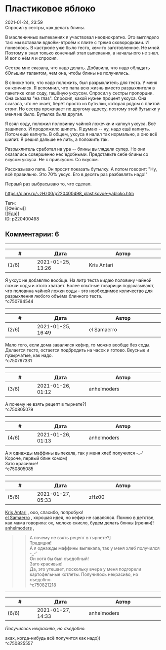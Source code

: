 Пластиковое яблоко
==================

  
2021-01-24, 23:59  
 Спросил у сестры, как делать блины.   
   
 В масленичных выпеканиях я участвовал неоднократно. Это выглядело так: мы вставали вдвоём-втроём к плите с тремя сковородками. И понеслось. В кастрюле уже было тесто, кем-то заготовленное. Не мной. Поэтому я знал только конечный этап выпекания, а начального не знал. И вот о нём я и спросил.   
   
 Сестра мне сказала, что надо делать. Добавила, что надо обладать бОльшим талантом, чем она, чтобы блины не получились.   
   
 В списке того, что надо положить, был разрыхлитель для теста. У меня он кончился. Я вспомнил, что папа всю жизнь вместо разрыхлителя в пакетике клал соду, гашёную уксусом. Спросил у сестры пропорции. Она сказала "на глаз". Спросил, какой нужен процент уксуса. Она сказала, что не знает, берёт просто из бутылки, которая рядом с плитой стоит. Но сестра проживает по другому адресу, поэтому этой бутылки у меня не было. Бутылка была другая.   
   
 Я взял соду, положил половинку чайной ложечки и капнул уксуса. Всё зашипело. И продолжило шипеть. Я думаю -- ну, надо ещё капнуть. Потом ещё капнуть. В общем, уксуса я налил так нормально, а оно всё шипит. Я решил дальше не лить, а положить так.   
   
 Разрыхлитель сработал на ура -- блины выглядели супер. Но они оказались совершенно нес'едобными. Представьте себе блины со вкусом уксуса. Не с привкусом. Со вкусом.   
   
 Рассказываю папе. Он просит показать бутылку. А потом говорит: "Ну, всё правильно. Это 70% уксус. Его в десять раз разбавлять надо!"   
   
 Первый раз выбрасываю то, что сделал.   
  
<https://diary.ru/~zHz00/p220400498_plastikovoe-yabloko.htm>  
  
Теги:  
[[Фейлы]]  
[[Еда]]  
ID: p220400498  


Комментарии: 6
--------------

  


---



|         #         |              Дата              |                     Автор                     |           ID           |
| --- | --- | --- | --- |
| (1/6) | 2021-01-25, 13:26 | Kris Antari | c750794544 |

  
 Я уксус не добавляю вообще. На литр теста кидаю половину чайной ложки соды и этого хватает. Более опытные товарищи подсказывают, что половина чайной ложки соды - это необходимое количество для разрыхления любого объёма блинного теста.   
 ^c750794544

---



|         #         |              Дата              |                     Автор                     |           ID           |
| --- | --- | --- | --- |
| (2/6) | 2021-01-25, 16:49 | el Samaerro | c750797331 |

  
 Мало того, если дома завалялся кефир, то можно вообще без соды. Делается тесто, остается подбродить на часок и готово. Вкусные и пузырчатые, как надо.   
 ^c750797331

---



|         #         |              Дата              |                     Автор                     |           ID           |
| --- | --- | --- | --- |
| (3/6) | 2021-01-26, 01:12 | anhelmoders | c750805079 |

  
 А почему не взять рецепт в тырнете?]   
 ^c750805079

---



|         #         |              Дата              |                     Автор                     |           ID           |
| --- | --- | --- | --- |
| (4/6) | 2021-01-26, 01:13 | anhelmoders | c750805085 |

  
 А я однажды маффины выпекала, так у меня хлеб получился -\_-‘   
 Короче, первый блин комом)   
 Зато красивые!   
 ^c750805085

---



|         #         |              Дата              |                     Автор                     |           ID           |
| --- | --- | --- | --- |
| (5/6) | 2021-01-27, 05:33 | zHz00 | c750821218 |

  
  [Kris Antari](http://Kris-Antari.diary.ru "Animus Vox")  , ооо, спасибо, попробую!   
  [el Samaerro](http://samaerro.diary.ru "-___-")  , хорошая идея, но кефир не завалялся. Помню в детстве, как мама говорила: ох, молоко скисло, будем делать блины (гренки)!   
  [anhelmoders](http://anhelmoders.diary.ru "No plans. Only wonders.")  ,   
 >>А почему не взять рецепт в тырнете?]   
 Традиция!   
 >>А я однажды маффины выпекала, так у меня хлеб получился -\_-‘   
 Он хотя бы был съедобный!   
 >>Зато красивые!   
 Да, это утешает, поскольку вчера у меня подгорели картофельные котлеты. Получилось некрасиво, но съедобно.   
 ^c750821218

---



|         #         |              Дата              |                     Автор                     |           ID           |
| --- | --- | --- | --- |
| (6/6) | 2021-01-27, 14:33 | anhelmoders | c750825557 |

  
  *Получилось некрасиво, но съедобно.*    
   
 ахах, когда-нибудь всё получится как надо))   
 ^c750825557